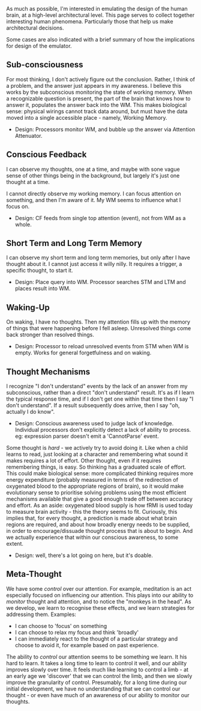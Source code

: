 As much as possible, I'm interested in emulating the design of the human brain, at a high-level architectural level. This page serves to collect together interesting human phenomena. Particularly those that help us make architectural decisions.

Some cases are also indicated with a brief summary of how the implications for design of the emulator.

## Sub-consciousness
For most thinking, I don't actively figure out the conclusion. Rather, I think of a problem, and the answer just appears in my awareness. I believe this works by the subconscious monitoring the state of working memory. When a recognizable question is present, the part of the brain that knows how to answer it, populates the answer back into the WM. This makes biological sense: physical wirings cannot track data around, but must have the data moved into a single accessible place - namely, Working Memory.
* Design: Processors monitor WM, and bubble up the answer via Attention Attenuator.

## Conscious Feedback
I can observe my thoughts, one at a time, and maybe with sone vague sense of other things being in the background, but largely it's just one thought at a time.

I cannot directly observe my working memory. I can focus attention on something, and then I'm aware of it. My WM seems to influence what I focus on.
* Design: CF feeds from single top attention (event), not from WM as a whole.

## Short Term and Long Term Memory
I can observe my short term and long term memories, but only after I have thought about it. I cannot just access it willy nilly. It requires a trigger, a specific thought, to start it.
* Design: Place query into WM. Processor searches STM and LTM and places result into WM.

## Waking-Up
On waking, I have no thoughts. Then my attention fills up with the memory of things that were happening before I fell asleep. Unresolved things come back stronger than resolved things.
* Design: Processor to reload unresolved events from STM when WM is empty. Works for general forgetfulness and on waking.

## Thought Mechanisms
I recognize "I don't understand" events by the lack of an answer from my subconscious, rather than a direct "don't understand" result. It's as if I learn the typical response time, and if I don't get one within that time then I say "I don't understand". If a result subsequently does arrive, then I say "oh, actually I do know".
* Design: Conscious awareness used to judge lack of knowledge. Individual processors don't explicitly detect a lack of ability to process. eg: expression parser doesn't emit a 'CannotParse' event.

Some thought is _hard_ - we actively try to avoid doing it. Like when a child learns to read, just looking at a character and remembering what sound it makes requires a lot of effort. Other thought, even if it requires remembering things, is easy. So thinking has a graduated scale of effort. This could make biological sense: more complicated thinking requires more energy expenditure (probably measured in terms of the redirection of oxygenated blood to the appropriate regions of brain), so it would make evolutionary sense to prioritise solving problems using the most efficient mechanisms available that give a good enough trade off between accuracy and effort. As an aside: oxygenated blood supply is how fRMI is used today to measure brain activity - this the theory seems to fit. Curiously, this implies that, for every thought, a prediction is made about what brain regions are required, and about how broadly energy needs to be supplied, in order to encourage/dissuade thought process that is about to begin. And we actually experience that within our conscious awareness, to some extent.
* Design: well, there's a lot going on here, but it's doable.

## Meta-Thought
We have some _control_ over our attention. For example, meditation is an act especially focused on influencing our attention. This plays into our ability to _monitor_ thought and attention, and to notice the "monkeys in the head". As we develop, we learn to recognise these effects, and we learn strategies for addressing them. Examples:
* I can choose to 'focus' on something
* I can choose to relax my focus and think 'broadly'
* I can immediately react to the thought of a particular strategy and choose to avoid it, for example based on past experience.

The ability to _control_ our attention seems to be something we learn. It his hard to learn. It takes a long time to learn to control it well, and our ability improves slowly over time. It feels much like learning to control a limb - at an early age we 'discover' that we can control the limb, and then we slowly improve the granularity of control. Presumably, for a long time during our initial development, we have no understanding that we can control our thought - or even have much of an awareness of our ability to monitor our thoughts.